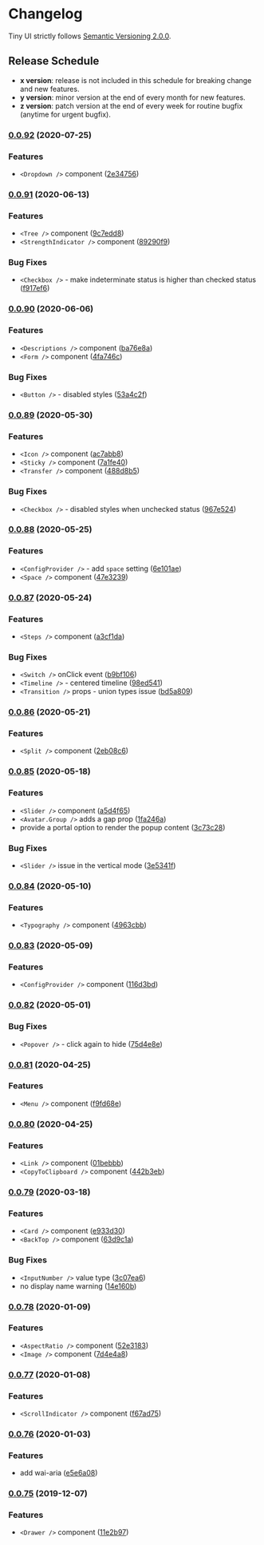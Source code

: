 # Changelog

Tiny UI strictly follows [Semantic Versioning 2.0.0](https://semver.org/).

## Release Schedule
- **x version**: release is not included in this schedule for breaking change and new features.
- **y version**: minor version at the end of every month for new features.
- **z version**: patch version at the end of every week for routine bugfix (anytime for urgent bugfix).


### [0.0.92](https://github.com/wangdicoder/tiny-ui/compare/v0.0.91...v0.0.92) (2020-07-25)


### Features

* `<Dropdown />` component ([2e34756](https://github.com/wangdicoder/tiny-ui/commit/2e34756ee1e6eab63ef6a1795f61d10262f2ba9f))

### [0.0.91](https://github.com/wangdicoder/tiny-ui/compare/v0.0.90...v0.0.91) (2020-06-13)


### Features

* `<Tree />` component ([9c7edd8](https://github.com/wangdicoder/tiny-ui/commit/9c7edd89adfdfbd0560df8de3f6f0b2568e50c04))
* `<StrengthIndicator />` component ([89290f9](https://github.com/wangdicoder/tiny-ui/commit/89290f9a0b24c0e80f3c16e6ee0413da65f729bc))


### Bug Fixes

* `<Checkbox />` - make indeterminate status is higher than checked status ([f917ef6](https://github.com/wangdicoder/tiny-ui/commit/f917ef69ee077ae28bd2bfd6c8c9c8cb4c9f963c))

### [0.0.90](https://github.com/wangdicoder/tiny-ui/compare/v0.0.89...v0.0.90) (2020-06-06)


### Features

* `<Descriptions />` component ([ba76e8a](https://github.com/wangdicoder/tiny-ui/commit/ba76e8a1e42f690b620b81aab08ea9ea2c5142ec))
* `<Form />` component ([4fa746c](https://github.com/wangdicoder/tiny-ui/commit/4fa746c9350f673f69dfefca08e5e24fbf5d42fa))


### Bug Fixes

* `<Button />` - disabled styles ([53a4c2f](https://github.com/wangdicoder/tiny-ui/commit/53a4c2fa6eb3ad212e276b803312ea679bcd4ed0))

### [0.0.89](https://github.com/wangdicoder/tiny-ui/compare/v0.0.88...v0.0.89) (2020-05-30)


### Features

* `<Icon />` component ([ac7abb8](https://github.com/wangdicoder/tiny-ui/commit/ac7abb8302167f2e0d35a217d23f9529941fd8df))
* `<Sticky />` component ([7a1fe40](https://github.com/wangdicoder/tiny-ui/commit/7a1fe40653d0821e4c10f9314905848d03bb451c))
* `<Transfer />` component ([488d8b5](https://github.com/wangdicoder/tiny-ui/commit/488d8b5e57c00ddc69f6ae6dc13c0ffac30e4dff))


### Bug Fixes

* `<Checkbox />` - disabled styles when unchecked status ([967e524](https://github.com/wangdicoder/tiny-ui/commit/967e524c4a040e7c2238d288c88c6612b54663a6))

### [0.0.88](https://github.com/wangdicoder/tiny-ui/compare/v0.0.87...v0.0.88) (2020-05-25)


### Features

* `<ConfigProvider />` - add `space` setting ([6e101ae](https://github.com/wangdicoder/tiny-ui/commit/6e101aecf75441c1377d48a4fd61b23eac606e39))
* `<Space />` component ([47e3239](https://github.com/wangdicoder/tiny-ui/commit/47e3239d1f6679277f957f73aa30743a7c0a5186))

### [0.0.87](https://github.com/wangdicoder/tiny-ui/compare/v0.0.86...v0.0.87) (2020-05-24)


### Features

* `<Steps />` component ([a3cf1da](https://github.com/wangdicoder/tiny-ui/commit/a3cf1daddf0e51b67d41b7f9514eaf23075adea9))


### Bug Fixes

* `<Switch />` onClick event ([b9bf106](https://github.com/wangdicoder/tiny-ui/commit/b9bf10623ed512ac5c42cb1a0e9e4646015fcadf))
* `<Timeline />` - centered timeline ([98ed541](https://github.com/wangdicoder/tiny-ui/commit/98ed5410945f5b543b54ac6d247455da7f1246a1))
* `<Transition />` props - union types issue ([bd5a809](https://github.com/wangdicoder/tiny-ui/commit/bd5a8095cd9c09f21181bdb506309d6349f7580b))

### [0.0.86](https://github.com/wangdicoder/tiny-ui/compare/v0.0.85...v0.0.86) (2020-05-21)


### Features

* `<Split />` component ([2eb08c6](https://github.com/wangdicoder/tiny-ui/commit/2eb08c663e5a8b5eb7d82224d85042ab66ac2ef9))

### [0.0.85](https://github.com/wangdicoder/tiny-ui/compare/v0.0.84...v0.0.85) (2020-05-18)


### Features

* `<Slider />` component ([a5d4f65](https://github.com/wangdicoder/tiny-ui/commit/a5d4f6544494e9bd89bc8ca0de728fbc471b8fca))
* `<Avatar.Group />` adds a gap prop ([1fa246a](https://github.com/wangdicoder/tiny-ui/commit/1fa246aa2129dc65de97feb8abaec523956c8973))
* provide a portal option to render the popup content ([3c73c28](https://github.com/wangdicoder/tiny-ui/commit/3c73c28142188008d4e8d87fa27a0b81b8f29845))


### Bug Fixes

* `<Slider />` issue in the vertical mode ([3e5341f](https://github.com/wangdicoder/tiny-ui/commit/3e5341f19655d00650a73f5ac0caf8273b3ee389))

### [0.0.84](https://github.com/wangdicoder/tiny-ui/compare/v0.0.83...v0.0.84) (2020-05-10)


### Features

* `<Typography />` component ([4963cbb](https://github.com/wangdicoder/tiny-ui/commit/4963cbbef5d72f46806ef283a1181b83327501b4))

### [0.0.83](https://github.com/wangdicoder/tiny-ui/compare/v0.0.82...v0.0.83) (2020-05-09)


### Features

* `<ConfigProvider />` component ([116d3bd](https://github.com/wangdicoder/tiny-ui/commit/116d3bdcdbdf58a6e3e30fc9b92f821a8a27307a))

### [0.0.82](https://github.com/wangdicoder/tiny-ui/compare/v0.0.81...v0.0.82) (2020-05-01)


### Bug Fixes

* `<Popover />` - click again to hide ([75d4e8e](https://github.com/wangdicoder/tiny-ui/commit/75d4e8eadd3eeaff3157282883412d11cbe2a9f2))

### [0.0.81](https://github.com/wangdicoder/tiny-ui/compare/v0.0.80...v0.0.81) (2020-04-25)


### Features

* `<Menu />` component ([f9fd68e](https://github.com/wangdicoder/tiny-ui/commit/f9fd68e738b20b8de953f4783c1cbe230c13052e))

### [0.0.80](https://github.com/wangdicoder/tiny-ui/compare/v0.0.79...v0.0.80) (2020-04-25)


### Features

* `<Link />` component ([01bebbb](https://github.com/wangdicoder/tiny-ui/commit/01bebbb68e518321c5112bc133469dcd5aa915c2))
* `<CopyToClipboard />` component ([442b3eb](https://github.com/wangdicoder/tiny-ui/commit/442b3eb0d3740ac92699b7c1e0f608bbdb932e5b))

### [0.0.79](https://github.com/wangdicoder/tiny-ui/compare/v0.0.78...v0.0.79) (2020-03-18)


### Features

* `<Card />` component ([e933d30](https://github.com/wangdicoder/tiny-ui/commit/e933d309aa34c7d276054adef4d5b50eea5fba7b))
* `<BackTop />` component ([63d9c1a](https://github.com/wangdicoder/tiny-ui/commit/63d9c1abdc01835d01c1935027e74b12877ae19d))


### Bug Fixes

* `<InputNumber />` value type ([3c07ea6](https://github.com/wangdicoder/tiny-ui/commit/3c07ea692302f9dc2f59d729f2e58d943517a0ef))
* no display name warning ([14e160b](https://github.com/wangdicoder/tiny-ui/commit/14e160bbb61a3b57f127a5f6c81ac61d36e1ebb5))

### [0.0.78](https://github.com/wangdicoder/tiny-ui/compare/v0.0.77...v0.0.78) (2020-01-09)


### Features

* `<AspectRatio />` component ([52e3183](https://github.com/wangdicoder/tiny-ui/commit/52e3183e27547c776146901bc252f9bd3002997b))
* `<Image />` component ([7d4e4a8](https://github.com/wangdicoder/tiny-ui/commit/7d4e4a85f5f0719a96b882335f705cada6591848))

### [0.0.77](https://github.com/wangdicoder/tiny-ui/compare/v0.0.76...v0.0.77) (2020-01-08)


### Features

* `<ScrollIndicator />` component ([f67ad75](https://github.com/wangdicoder/tiny-ui/commit/f67ad75a949f0f98f84e333c83330671681f2ce7))

### [0.0.76](https://github.com/wangdicoder/tiny-ui/compare/v0.0.75...v0.0.76) (2020-01-03)


### Features

* add wai-aria ([e5e6a08](https://github.com/wangdicoder/tiny-ui/commit/e5e6a08d14e919d232ea42cdc07471d79cf95b66))

### [0.0.75](https://github.com/wangdicoder/tiny-ui/compare/v0.0.71...v0.0.75) (2019-12-07)


### Features

* `<Drawer />` component ([11e2b97](https://github.com/wangdicoder/tiny-ui/commit/11e2b9721fdd429b367b70a74a7989abc6cf8b7b))
